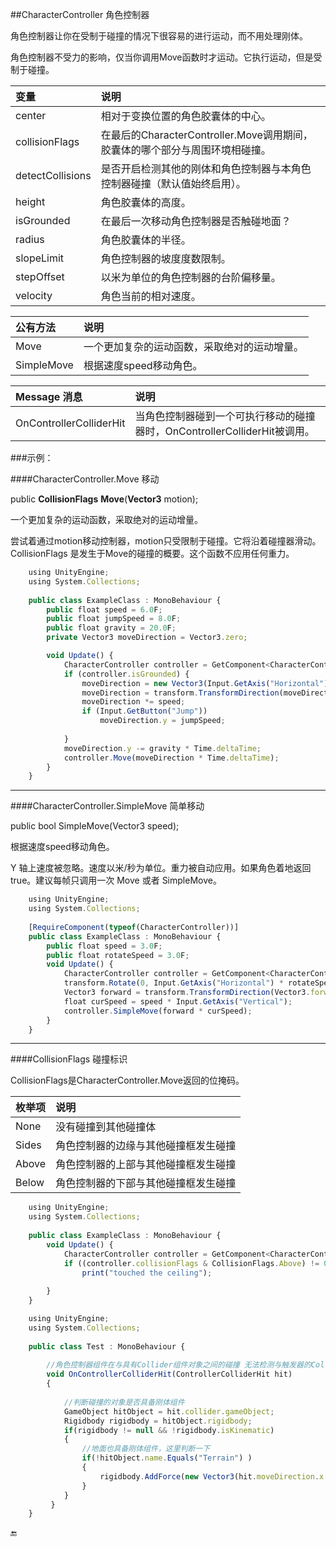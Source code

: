 ##CharacterController 角色控制器

角色控制器让你在受制于碰撞的情况下很容易的进行运动，而不用处理刚体。

角色控制器不受力的影响，仅当你调用Move函数时才运动。它执行运动，但是受制于碰撞。


|变量|说明|
|:--|:--|
|center|相对于变换位置的角色胶囊体的中心。|
|collisionFlags|在最后的CharacterController.Move调用期间，胶囊体的哪个部分与周围环境相碰撞。|
|detectCollisions|是否开启检测其他的刚体和角色控制器与本角色控制器碰撞（默认值始终启用）。|
|height|角色胶囊体的高度。|
|isGrounded|在最后一次移动角色控制器是否触碰地面？|
|radius|角色胶囊体的半径。|
|slopeLimit|角色控制器的坡度度数限制。|
|stepOffset|以米为单位的角色控制器的台阶偏移量。|
|velocity|角色当前的相对速度。|


|公有方法|说明|
|:--|:--|
|Move|一个更加复杂的运动函数，采取绝对的运动增量。|
|SimpleMove|根据速度speed移动角色。|


|Message 消息|说明|
|:--|:--|
|OnControllerColliderHit|当角色控制器碰到一个可执行移动的碰撞器时，OnControllerColliderHit被调用。|

###示例：

####CharacterController.Move 移动

public **CollisionFlags** **Move**(**Vector3** motion);

一个更加复杂的运动函数，采取绝对的运动增量。

尝试着通过motion移动控制器，motion只受限制于碰撞。它将沿着碰撞器滑动。CollisionFlags 是发生于Move的碰撞的概要。这个函数不应用任何重力。

```javascript
    using UnityEngine;
    using System.Collections;
 
    public class ExampleClass : MonoBehaviour {
        public float speed = 6.0F;
        public float jumpSpeed = 8.0F;
        public float gravity = 20.0F;
        private Vector3 moveDirection = Vector3.zero;

        void Update() {
            CharacterController controller = GetComponent<CharacterController>();
            if (controller.isGrounded) {
                moveDirection = new Vector3(Input.GetAxis("Horizontal"), 0, Input.GetAxis("Vertical"));
                moveDirection = transform.TransformDirection(moveDirection);
                moveDirection *= speed;
                if (Input.GetButton("Jump"))
                    moveDirection.y = jumpSpeed;
 
            }
            moveDirection.y -= gravity * Time.deltaTime;
            controller.Move(moveDirection * Time.deltaTime);
        }
    }
```

---

####CharacterController.SimpleMove 简单移动

public bool SimpleMove(Vector3 speed);

根据速度speed移动角色。

Y 轴上速度被忽略。速度以米/秒为单位。重力被自动应用。如果角色着地返回 true。建议每帧只调用一次 Move 或者 SimpleMove。

```javascript
    using UnityEngine;
    using System.Collections;
 
    [RequireComponent(typeof(CharacterController))]
    public class ExampleClass : MonoBehaviour {
        public float speed = 3.0F;
        public float rotateSpeed = 3.0F;
        void Update() {
            CharacterController controller = GetComponent<CharacterController>();
            transform.Rotate(0, Input.GetAxis("Horizontal") * rotateSpeed, 0);
            Vector3 forward = transform.TransformDirection(Vector3.forward);
            float curSpeed = speed * Input.GetAxis("Vertical");
            controller.SimpleMove(forward * curSpeed);
        }
    }
```

---

####CollisionFlags 碰撞标识

CollisionFlags是CharacterController.Move返回的位掩码。

|枚举项|说明|
|:--|:--|
|None|没有碰撞到其他碰撞体|
|Sides|角色控制器的边缘与其他碰撞框发生碰撞|
|Above|角色控制器的上部与其他碰撞框发生碰撞|
|Below|角色控制器的下部与其他碰撞框发生碰撞|

```javascript
    using UnityEngine;
    using System.Collections;
 
    public class ExampleClass : MonoBehaviour {
        void Update() {
            CharacterController controller = GetComponent<CharacterController>();
            if ((controller.collisionFlags & CollisionFlags.Above) != 0)
                print("touched the ceiling");
 
        }
    }
```



```javascript
    using UnityEngine;
    using System.Collections;
 
    public class Test : MonoBehaviour {
 
        //角色控制器组件在与具有Collider组件对象之间的碰撞 无法检测与触发器的Collider碰撞
        void OnControllerColliderHit(ControllerColliderHit hit)
        {
 
            //判断碰撞的对象是否具备刚体组件
            GameObject hitObject = hit.collider.gameObject;
            Rigidbody rigidbody = hitObject.rigidbody;
            if(rigidbody != null && !rigidbody.isKinematic)
            {
                //地面也具备刚体组件，这里判断一下
                if(!hitObject.name.Equals("Terrain") )
                {
                    rigidbody.AddForce(new Vector3(hit.moveDirection.x, 0, hit.moveDirection.z) * 10);
                }
            }
         }
    }
```
🔚

